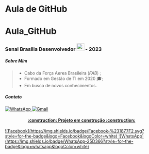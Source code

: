# Aula de GitHub

# Aula_GitHub
### Senai Brasília Desenvolvedor <img src="https://cdn.jsdelivr.net/gh/devicons/devicon/icons/java/java-original.svg" width="25" height="25"/> - 2023

##### Sobre Mim 
> * Cabo da Força Aerea Brasileira (_FAB_) ;<br>
> * Formado em Gestão de TI em 2020 🎓;<br>
> * Em busca de novos conhecimentos.

##### Contato

<a href="https://api.whatsapp.com/send?phone=556192807994&text=Ol%C3%A1%20vi%20seu%20perfil%20no%20GitHub."> ![WhatsApp](https://img.shields.io/badge/WhatsApp-25D366?style=for-the-badge&logo=whatsapp&logoColor=white)
<a href="mailto:tiagonicole2009@gmail.com?subject=&body=Ol%C3%A1%20vi%20seu%20perfil%20no%20GitHub!"> ![Gmail](https://img.shields.io/badge/Gmail-D14836?style=for-the-badge&logo=gmail&logoColor=white)

<h4 align="center"> 
    :construction:  Projeto em construção  :construction:
</h4>
![Facebook](https://img.shields.io/badge/Facebook-%231877F2.svg?style=for-the-badge&logo=Facebook&logoColor=white)
![WhatsApp](https://img.shields.io/badge/WhatsApp-25D366?style=for-the-badge&logo=whatsapp&logoColor=white)
          
            
          



            
          


          
          
            
          
          
            
          
          
